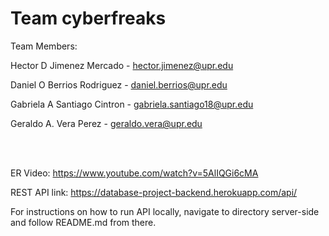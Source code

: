 # Team cyberfreaks

Team Members: 

Hector D Jimenez Mercado - hector.jimenez@upr.edu

Daniel O Berrios Rodriguez - daniel.berrios@upr.edu

Gabriela A Santiago Cintron - gabriela.santiago18@upr.edu

Geraldo A. Vera Perez - geraldo.vera@upr.edu

<br><br>

ER Video: https://www.youtube.com/watch?v=5AlIQGi6cMA

REST API link: https://database-project-backend.herokuapp.com/api/

For instructions on how to run API locally, navigate to directory server-side and follow README.md from there.
